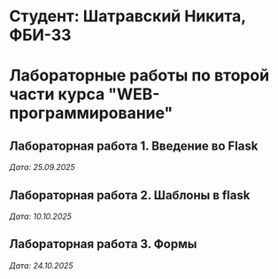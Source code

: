 # Cтудент: Шатравский Никита, ФБИ-33

# Лабораторные работы по второй части курса "WEB-программирование"

## Лабораторная работа 1. Введение во Flask

*Дата: 25.09.2025*

## Лабораторная работа 2. Шаблоны в flask
*Дата: 10.10.2025*

## Лабораторная работа 3. Формы
*Дата: 24.10.2025*
